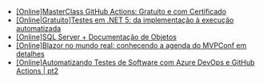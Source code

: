 <!-- YOUTUBE:START -->
- [[Online]MasterClass GitHub Actions: Gratuito e com Certificado](https://www.meetup.com/dotnet-Sao-Paulo/events/275682157/)
- [[Online|Gratuito]Testes em .NET 5: da implementação à execução automatizada](https://www.meetup.com/dotnet-Sao-Paulo/events/275633399/)
- [[Online]SQL Server + Documentação de Objetos](https://www.meetup.com/dotnet-Sao-Paulo/events/275633142/)
- [[Online]Blazor no mundo real: conhecendo a agenda do MVPConf em detalhes](https://www.meetup.com/dotnet-Sao-Paulo/events/275544744/)
- [[Online]Automatizando Testes de Software com Azure DevOps e GitHub Actions | pt2](https://www.meetup.com/dotnet-Sao-Paulo/events/275377330/)
<!-- YOUTUBE:END -->

